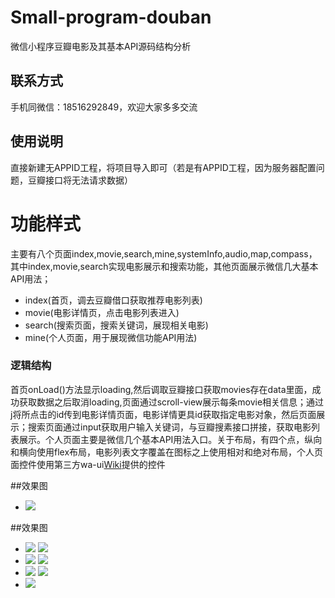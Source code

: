# Small-program-douban
微信小程序豆瓣电影及其基本API源码结构分析
## 联系方式
手机同微信：18516292849，欢迎大家多多交流
## 使用说明
直接新建无APPID工程，将项目导入即可（若是有APPID工程，因为服务器配置问题，豆瓣接口将无法请求数据）
# 功能样式
主要有八个页面index,movie,search,mine,systemInfo,audio,map,compass，其中index,movie,search实现电影展示和搜索功能，其他页面展示微信几大基本API用法；
- index(首页，调去豆瓣借口获取推荐电影列表)
- movie(电影详情页，点击电影列表进入)
- search(搜索页面，搜索关键词，展现相关电影)
- mine(个人页面，用于展现微信功能API用法)

### 逻辑结构 
首页onLoad()方法显示loading,然后调取豆瓣接口获取movies存在data里面，成功获取数据之后取消loading,页面通过scroll-view展示每条movie相关信息；通过<navigator url="../movie/movie?id={{item.id}}" wx:for="{{movies}}">j将所点击的id传到电影详情页面，电影详情更具id获取指定电影对象，然后页面展示；搜索页面通过input获取用户输入关键词，与豆瓣搜素接口拼接，获取电影列表展示。个人页面主要是微信几个基本API用法入口。关于布局，有四个点，纵向和横向使用flex布局，电影列表文字覆盖在图标之上使用相对和绝对布局，个人页面控件使用第三方wa-ui[Wiki](https://github.com/liujians/wa-ui/wiki "wiki")提供的控件

##效果图
- ![](https://github.com/xiechunming/Small-program-douban/blob/master/ps.png)

##效果图
- ![](https://github.com/xiechunming/Small-program-douban/blob/master/d1.png)
  ![](https://github.com/xiechunming/Small-program-douban/blob/master/d2.png)
- ![](https://github.com/xiechunming/Small-program-douban/blob/master/dn.png)
  ![](https://github.com/xiechunming/Small-program-douban/blob/master/d3.png)
- ![](https://github.com/xiechunming/Small-program-douban/blob/master/d4.png)
  ![](https://github.com/xiechunming/Small-program-douban/blob/master/d5.png)
- ![](https://github.com/xiechunming/Small-program-douban/blob/master/d6.png)

